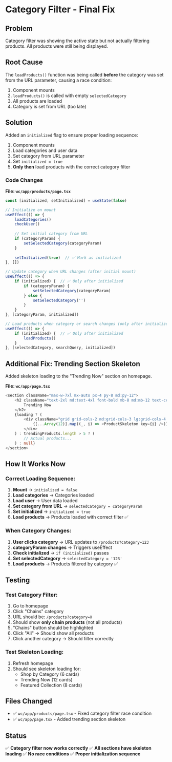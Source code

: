 # Category Filter - Final Fix

## Problem
Category filter was showing the active state but not actually filtering products. All products were still being displayed.

## Root Cause
The `loadProducts()` function was being called **before** the category was set from the URL parameter, causing a race condition:

1. Component mounts
2. `loadProducts()` is called with empty `selectedCategory`
3. All products are loaded
4. Category is set from URL (too late)

## Solution
Added an `initialized` flag to ensure proper loading sequence:

1. Component mounts
2. Load categories and user data
3. Set category from URL parameter
4. Set `initialized = true`
5. **Only then** load products with the correct category filter

### Code Changes

**File: `wc/app/products/page.tsx`**

```typescript
const [initialized, setInitialized] = useState(false)

// Initialize on mount
useEffect(() => {
    loadCategories()
    checkUser()
    
    // Set initial category from URL
    if (categoryParam) {
        setSelectedCategory(categoryParam)
    }
    
    setInitialized(true)  // ✅ Mark as initialized
}, [])

// Update category when URL changes (after initial mount)
useEffect(() => {
    if (initialized) {  // ✅ Only after initialized
        if (categoryParam) {
            setSelectedCategory(categoryParam)
        } else {
            setSelectedCategory('')
        }
    }
}, [categoryParam, initialized])

// Load products when category or search changes (only after initialized)
useEffect(() => {
    if (initialized) {  // ✅ Only after initialized
        loadProducts()
    }
}, [selectedCategory, searchQuery, initialized])
```

## Additional Fix: Trending Section Skeleton

Added skeleton loading to the "Trending Now" section on homepage.

**File: `wc/app/page.tsx`**

```typescript
<section className="max-w-7xl mx-auto px-4 py-8 md:py-12">
    <h2 className="text-2xl md:text-4xl font-bold mb-8 md:mb-12 text-center text-white">
        Trending Now
    </h2>
    {loading ? (
        <div className="grid grid-cols-2 md:grid-cols-3 lg:grid-cols-4 gap-4 md:gap-8">
            {[...Array(12)].map((_, i) => <ProductSkeleton key={i} />)}
        </div>
    ) : trendingProducts.length > 5 ? (
        // Actual products...
    ) : null}
</section>
```

## How It Works Now

### Correct Loading Sequence:

1. **Mount** → `initialized = false`
2. **Load categories** → Categories loaded
3. **Load user** → User data loaded
4. **Set category from URL** → `selectedCategory = categoryParam`
5. **Set initialized** → `initialized = true`
6. **Load products** → Products loaded with correct filter ✅

### When Category Changes:

1. **User clicks category** → URL updates to `/products?category=123`
2. **categoryParam changes** → Triggers useEffect
3. **Check initialized** → `if (initialized)` passes
4. **Set selectedCategory** → `selectedCategory = '123'`
5. **Load products** → Products filtered by category ✅

## Testing

### Test Category Filter:
1. Go to homepage
2. Click "Chains" category
3. URL should be: `/products?category=X`
4. Should show **only chain products** (not all products)
5. "Chains" button should be highlighted
6. Click "All" → Should show all products
7. Click another category → Should filter correctly

### Test Skeleton Loading:
1. Refresh homepage
2. Should see skeleton loading for:
   - Shop by Category (6 cards)
   - Trending Now (12 cards)
   - Featured Collection (8 cards)

## Files Changed

- ✅ `wc/app/products/page.tsx` - Fixed category filter race condition
- ✅ `wc/app/page.tsx` - Added trending section skeleton

## Status

✅ **Category filter now works correctly**
✅ **All sections have skeleton loading**
✅ **No race conditions**
✅ **Proper initialization sequence**
